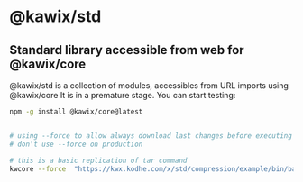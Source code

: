# @kawix/std
## Standard library accessible from web for @kawix/core

@kawix/std is a collection of modules, accessibles from URL imports using @kawix/core
It is in a premature stage. You can start testing: 


```bash
npm -g install @kawix/core@latest


# using --force to allow always download last changes before executing 
# don't use --force on production

# this is a basic replication of tar command
kwcore --force  "https://kwx.kodhe.com/x/std/compression/example/bin/basic-tar.js" --help
```